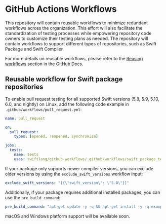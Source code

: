# GitHub Actions Workflows

This repository will contain reusable workflows to minimize redundant workflows across the organization. This effort will also facilitate the standardization of testing processes while empowering repository code owners to customize their testing plans as needed. The repository will contain workflows to support different types of repositories, such as Swift Package and Swift Compiler.

For more details on reusable workflows, please refer to the [Reusing workflows](https://docs.github.com/en/actions/using-workflows/reusing-workflows) section in the GitHub Docs.

## Reusable workflow for Swift package repositories

To enable pull request testing for all supported Swift versions (5.8, 5.9, 5.10, 6.0, and nightly) on Linux, add the following code example in `.github/workflows/pull_request.yml`:

```yaml
name: pull_request

on:
  pull_request:
    types: [opened, reopened, synchronize]

jobs:
  tests:
    name: tests
    uses: swiftlang/github-workflows/.github/workflows/swift_package_test.yml@main
```

If your package only supports newer compiler versions, you can exclude older versions by using the `exclude_swift_versions` workflow input:

```yaml
exclude_swift_versions: "[{\"swift_version\": \"5.8\"}]"
```

Additionally, if your package requires additional installed packages, you can use the `pre_build_command`:

```yaml
pre_build_command: "apt-get update -y -q && apt-get install -y -q example"
```

macOS and Windows platform support will be available soon.
